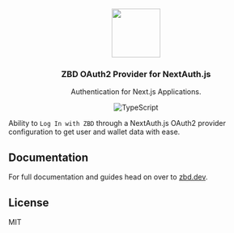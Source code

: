 <p align="center">
  <br/>
  <a href="https://nextauth.zbd.dev" target="_blank"><img width="96px" src="https://authjs.dev/img/logo/logo-sm.png" /></a>
  <h3 align="center">ZBD OAuth2 Provider for NextAuth.js</h3>
  <p align="center">Authentication for Next.js Applications.</p>
  <p align="center" style="align: center;">
    <img src="https://img.shields.io/badge/TypeScript-blue?style=flat-square" alt="TypeScript" />
  </p>
</p>

Ability to `Log In with ZBD` through a NextAuth.js OAuth2 provider configuration to get user and wallet data with ease.

## Documentation

For full documentation and guides head on over to [zbd.dev](https://zbd.dev).

## License

MIT